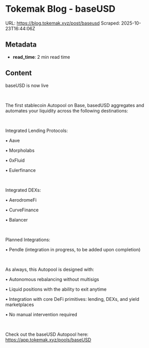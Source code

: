 # Tokemak Blog - baseUSD

URL: https://blog.tokemak.xyz/post/baseusd
Scraped: 2025-10-23T16:44:06Z

## Metadata

- **read_time**: 2 min read time

## Content

baseUSD is now live

‍

The first stablecoin Autopool on Base, basedUSD aggregates and automates your liquidity across the following destinations:

‍

Integrated Lending Protocols:

• Aave

• Morpholabs

• 0xFluid

• Eulerfinance

‍

Integrated DEXs:

• AerodromeFi

• CurveFinance

• Balancer

‍

Planned Integrations:

• Pendle (integration in progress, to be added upon completion)

‍

As always, this Autopool is designed with:

• Autonomous rebalancing without multisigs

• Liquid positions with the ability to exit anytime

• Integration with core DeFi primitives: lending, DEXs, and yield marketplaces

• No manual intervention required

‍

Check out the baseUSD Autopool here: https://app.tokemak.xyz/pools/baseUSD

‍